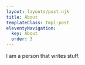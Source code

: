 ```yaml
---
layout: layouts/post.njk
title: About
templateClass: tmpl-post
eleventyNavigation:
  key: About
  order: 3
---
```


I am a person that writes stuff.
